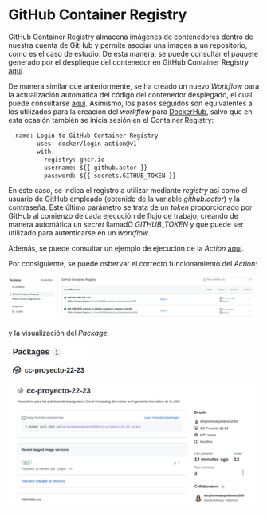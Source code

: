 # GitHub Container Registry
GitHub Container Registry almacena imágenes de contenedores dentro de nuestra cuenta de GitHub y permite asociar una imagen a un repositorio, como es el caso de estudio. 
De esta manera, se puede consultar el paquete generado por el desplieque del contenedor en GitHub Container Registry [aquí](https://github.com/sergiomesasyelamos2000/CC-Proyecto-22-23/pkgs/container/cc-proyecto-22-23).

De manera similar que anteriormente, se ha creado un nuevo _Workflow_ para la actualización automática del código del contenedor desplegado, el cual puede consultarse [aquí](./../../../.github/workflows/github-container-registry.yml). Asimismo, los pasos seguidos son equivalentes a los utilizados para la creación del _workflow_ para [DockerHub](./hito3-update-and-push.md), salvo que en esta ocasión también se inicia sesión en el Container Registry:

```
- name: Login to GitHub Container Registry
        uses: docker/login-action@v1
        with:
          registry: ghcr.io
          username: ${{ github.actor }}
          password: ${{ secrets.GITHUB_TOKEN }}
```
En este caso, se indica el registro a utilizar mediante *_registry_* así como el usuario de GitHub empleado (obtenido de la variable *_github.actor_*) y la contraseña. Este último parámetro se trata de un _token_ proporcionado por GitHub al comienzo de cada ejecución de flujo de trabajo, creando de manera automática un _secret_ llamadO _GITHUB_TOKEN_ y que puede ser utilizado para autenticarse en un _workflow_.

Además, se puede consultar un ejemplo de ejecución de la _Action_ [aquí](https://github.com/sergiomesasyelamos2000/CC-Proyecto-22-23/actions/workflows/github-container-registry.yml).

Por consiguiente, se puede osbervar el correcto funcionamiento del _Action_:

![Action](./../../img/action1.png)

y la visualización del _Package_:

![Package](./../../img/package1.png)
![Package](./../../img/package2.png)